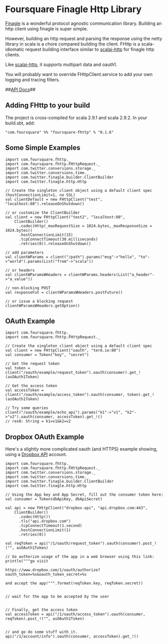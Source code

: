 # Foursquare Finagle Http Library #

[Finagle](https://github.com/twitter/finagle) is a wonderful protocol agnostic communication library.
Building an http client using finagle is super simple.

However, building an http request and parsing the response using the netty
library in scala is a chore compared building the client.
FHttp is a scala-idiomatic request building interface similar to 
[scalaj-http](https://github.com/scalaj/scalaj-http) for finagle http clients.

Like [scalaj-http](https://github.com/scalaj/scalaj-http), it supports multipart data and oauth1.

You will probably want to override FHttpClient.service to add your own logging and tracing filters.

##[API Docs](http://foursquare.github.com/foursquare-fhttp/api/)##

## Adding FHttp to your build ##
The project is cross-compiled for scala 2.9.1 and scala 2.9.2. In your build.sbt, add:

    "com.foursquare" %% "foursquare-fhttp" % "0.1.6"


## Some Simple Examples ##
    import com.foursquare.fhttp._
    import com.foursquare.fhttp.FHttpRequest._
    import com.twitter.conversions.storage._
    import com.twitter.conversions.time._
    import com.twitter.finagle.builder.ClientBuilder
    import com.twitter.finagle.http.Http

    // Create the singleton client object using a default client spec (hostConnectionLimit=1, no SSL)
    val clientDefault = new FHttpClient("test", "localhost:80").releaseOnShutdown()

    // or customize the ClientBuilder
    val client = new FHttpClient("test2", "localhost:80", 
        ClientBuilder()
          .codec(Http(_maxRequestSize = 1024.bytes,_maxResponseSize = 1024.bytes))
          .hostConnectionLimit(15)
          .tcpConnectTimeout(30.milliseconds)
          .retries(0)).releaseOnShutdown()

    // add parameters
    val clientWParams = client("/path").params("msg"->"hello", "to"->"world").params(List("from"->"scala"))

    // or headers
    val clientWParamsWHeaders = clientWParams.headers(List("a_header"->"a_value"))

    // non-blocking POST
    val responseFut = clientWParamsWHeaders.postFuture()

    // or issue a blocking request
    clientWParamsWHeaders.getOption()



## OAuth Example ##
    import com.foursquare.fhttp._
    import com.foursquare.fhttp.FHttpRequest._

    // Create the singleton client object using a default client spec
    val client = new FHttpClient("oauth", "term.ie:80")
    val consumer = Token("key", "secret")
    
    // Get the request token
    val token = client("/oauth/example/request_token").oauth(consumer).get_!(asOAuth1Token)

    // Get the access token
    val accessToken = client("/oauth/example/access_token").oauth(consumer, token).get_!(asOAuth1Token)

    // Try some queries
    client("/oauth/example/echo_api").params("k1"->"v1", "k2"->"v2").oauth(consumer, accessToken).get_!()
    // res0: String = k1=v1&k2=v2


## Dropbox OAuth Example ##
Here's a slightly more complicated oauth (and HTTPS) example showing, using a [Dropbox API](https://www.dropbox.com/developers/apps) account.

    import com.foursquare.fhttp._
    import com.foursquare.fhttp.FHttpRequest._
    import com.twitter.conversions.storage._
    import com.twitter.conversions.time._
    import com.twitter.finagle.builder.ClientBuilder
    import com.twitter.finagle.http.Http

    // Using the App key and App Secret, fill out the consumer token here:
    val consumer = Token(dbApiKey, dbApiSecret)

    val api = new FHttpClient("dropbox-api", "api.dropbox.com:443", 
        ClientBuilder()
          .codec(Http())
          .tls("api.dropbox.com")
          .tcpConnectTimeout(1.second)
          .hostConnectionLimit(1)
          .retries(0))

    val reqToken = api("/1/oauth/request_token").oauth(consumer).post_!("", asOAuth1Token)

    // Go authorize usage of the app in a web browser using this link:
    println("""go visit

    https://www.dropbox.com/1/oauth/authorize?oauth_token=%s&oauth_token_secret=%s

    and accept the app!""".format(reqToken.key, reqToken.secret))


    // wait for the app to be accepted by the user


    // Finally, get the access token
    val accessToken = api("/1/oauth/access_token").oauth(consumer, reqToken).post_!("", asOAuth1Token)


    // and go do some stuff with it.
    api("/1/account/info").oauth(consumer, accessToken).get_!()

